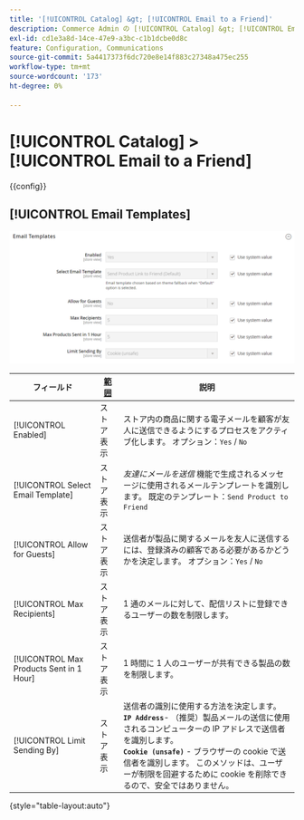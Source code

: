 ```yaml
---
title: '[!UICONTROL Catalog] &gt; [!UICONTROL Email to a Friend]'
description: Commerce Admin の [!UICONTROL Catalog] &gt; [!UICONTROL Email to a Friend] ページで設定を確認します。
exl-id: cd1e3a8d-14ce-47e9-a3bc-c1b1dcbe0d8c
feature: Configuration, Communications
source-git-commit: 5a4417373f6dc720e8e14f883c27348a475ec255
workflow-type: tm+mt
source-wordcount: '173'
ht-degree: 0%

---
```


# [!UICONTROL Catalog] > [!UICONTROL Email to a Friend]

{{config}}

## [!UICONTROL Email Templates]

![ メールテンプレート ](./assets/email-to-a-friend-email-templates.png)<!-- zoom -->

<!-- [Email Templates](https://experienceleague.adobe.com/ja/docs/commerce-admin/systems/communications/email-templates#configure-email-templates) -->

| フィールド | [ 範囲 ](../../getting-started/websites-stores-views.md#scope-settings) | 説明 |
|--- |--- |--- |
| [!UICONTROL Enabled] | ストア表示 | ストア内の商品に関する電子メールを顧客が友人に送信できるようにするプロセスをアクティブ化します。 オプション：`Yes` / `No` |
| [!UICONTROL Select Email Template] | ストア表示 | _友達にメールを送信_ 機能で生成されるメッセージに使用されるメールテンプレートを識別します。 既定のテンプレート：`Send Product to Friend` |
| [!UICONTROL Allow for Guests] | ストア表示 | 送信者が製品に関するメールを友人に送信するには、登録済みの顧客である必要があるかどうかを決定します。 オプション：`Yes` / `No` |
| [!UICONTROL Max Recipients] | ストア表示 | 1 通のメールに対して、配信リストに登録できるユーザーの数を制限します。 |
| [!UICONTROL Max Products Sent in 1  Hour] | ストア表示 | 1 時間に 1 人のユーザーが共有できる製品の数を制限します。 |
| [!UICONTROL Limit Sending By] | ストア表示 | 送信者の識別に使用する方法を決定します。 <br/>**`IP Address`**- （推奨）製品メールの送信に使用されるコンピューターの IP アドレスで送信者を識別します。<br/>**`Cookie (unsafe)`** - ブラウザーの cookie で送信者を識別します。 このメソッドは、ユーザーが制限を回避するために cookie を削除できるので、安全ではありません。 |

{style="table-layout:auto"}
